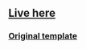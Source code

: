 ## [Live here](https://cozmarares.github.io/odin-project-restaurant/)

### [Original template](https://beerpub.weblium.site/)
